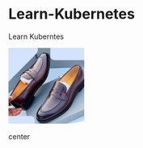 # Learn-Kubernetes
Learn Kuberntes

<img src="https://github.com/wisdom2608/Learn-Kubernetes/blob/7d0f09335ee387978f60bd12f274b3014a298d2f/IMG_1572.jpeg" width="150" height="150"/>


center 

<p align="center"›
   <img src="https://github.com/wisdom2608/Learn-Kubernetes/blob/7d0f09335ee387978f60bd12f274b3014a298d2f/IMG_1572.jpeg" width="150" height="150"/>
